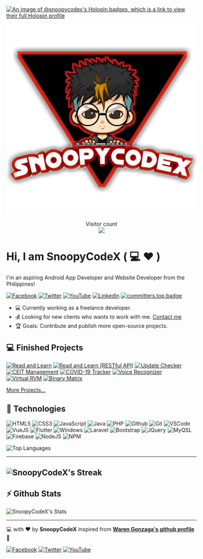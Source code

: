 [![An image of @snoopycodex's Holopin badges, which is a link to view their full Holopin profile](https://holopin.me/snoopycodex)](https://holopin.io/@snoopycodex)

![SnoopyCodeX](https://raw.githubusercontent.com/SnoopyCodeX/SnoopyCodeX/master/res/img/profile.png)

<p align="center"> 
  Visitor count<br>
  <img src="https://profile-counter.glitch.me/SnoopyCodeX/count.svg" />
</p>

# Hi, I am SnoopyCodeX ( :computer: :heart: )

I'm an aspiring Android App Developer and Website Developer from the Philippines!

[![Facebook](https://img.shields.io/badge/facebook-%231877F2.svg?&style=for-the-badge&logo=facebook&logoColor=white)](https://facebook.com/SnoopyCodeX) 
[![Twitter](https://img.shields.io/badge/twitter-%231DA1F2.svg?&style=for-the-badge&logo=twitter&logoColor=white)](https://twitter.com/SnoopyCodeX) 
[![YouTube](https://img.shields.io/badge/youtube-%23FF0000.svg?&style=for-the-badge&logo=youtube&logoColor=white)](https://www.youtube.com/channel/UCC65iAfGIHvMCi1vV-I8OSQ)
[![LinkedIn](https://img.shields.io/badge/linkedin-%231877F2.svg?&style=for-the-badge&logo=linkedin&logoColor=white)](https://linkedin.com/in/johnroylapida)
[![committers.top badge](https://user-badge.committers.top/philippines/SnoopyCodeX.svg)](https://user-badge.committers.top/philippines/SnoopyCodeX)

- :computer: Currently working as a freelance developer.
- :moneybag: Looking for new clients who wants to work with me. [Contact me](mailto:johnroy062102calimlim@gmail.com)
- :trophy: Goals: Contribute and publish more open-source projects.

## :computer: Finished Projects

[![Read and Learn](https://github-readme-stats-sepia-rho.vercel.app/api/pin/?username=SnoopyCodeX&repo=read_and_learn_app&hide_border=true&theme=radical)](https://github.com/SnoopyCodeX/read_and_learn_app)
[![Read and Learn (RESTful API)](https://github-readme-stats-sepia-rho.vercel.app/api/pin/?username=SnoopyCodeX&repo=read_and_learn_rest_api&hide_border=true&theme=radical)](https://github.com/SnoopyCodeX/read_and_learn_rest_api)
[![Update Checker](https://github-readme-stats-sepia-rho.vercel.app/api/pin/?username=SnoopyCodeX&repo=jsonupdatecheckerandroid&hide_border=true&theme=radical)](https://github.com/SnoopyCodeX/jsonupdatecheckerandroid)
[![CEIT Management](https://github-readme-stats-sepia-rho.vercel.app/api/pin/?username=SnoopyCodeX&repo=ceit-management&hide_border=true&theme=radical)](https://github.com/SnoopyCodeX/ceit-management)
[![COVID-19 Tracker](https://github-readme-stats-sepia-rho.vercel.app/api/pin/?username=SnoopyCodeX&repo=covid19tracker&hide_border=true&theme=radical)](https://github.com/SnoopyCodeX/covid19tracker)
[![Voice Recognizer](https://github-readme-stats-sepia-rho.vercel.app/api/pin/?username=SnoopyCodeX&repo=voice-recognizer&hide_border=true&theme=radical)](https://github.com/SnoopyCodeX/voice-recognizer)
[![Virtual RVM](https://github-readme-stats-sepia-rho.vercel.app/api/pin/?username=SnoopyCodeX&repo=virtualrvm&hide_border=true&theme=radical)](https://github.com/SnoopyCodeX/virtualrvm)
[![Binary Matrix](https://github-readme-stats-sepia-rho.vercel.app/api/pin/?username=SnoopyCodeX&repo=binarymatrixandroid&hide_border=true&theme=radical)](https://github.com/SnoopyCodeX/binarymatrixandroid)

[More Projects...](https://github.com/SnoopyCodeX/?tab=repositories)

## :wrench: Technologies

![HTML5](https://img.icons8.com/color/30/html-5.png)
![CSS3](https://img.icons8.com/color/30/css3.png)
![JavaScript](https://img.icons8.com/color/30/javascript.png)
![Java](https://img.icons8.com/color/30/000000/java-coffee-cup-logo--v1.png)
![PHP](https://img.icons8.com/color/30/php.png)
![Github](https://img.icons8.com/material-outlined/30/github.png)
![Git](https://img.icons8.com/color/30/git.png)
![VSCode](https://img.icons8.com/color/30/visual-studio-code-2019.png)
![VueJS](https://img.icons8.com/color/30/vue-js.png)
![Flutter](https://img.icons8.com/color/30/flutter.png)
![Windows](https://img.icons8.com/color/30/windows-10.png)
![Laravel](https://img.icons8.com/fluency/30/000000/laravel.png)
![Bootstrap](https://img.icons8.com/color/30/000000/bootstrap.png)
![JQuery](https://img.icons8.com/ios-filled/30/4a90e2/jquery.png)
![MyQSL](https://img.icons8.com/fluency/48/4a90e2/mysql-logo.png)
![Firebase](https://img.icons8.com/color/30/4a90e2/firebase.png)
![NodeJS](https://img.icons8.com/color/30/nodejs.png)
![NPM](https://img.icons8.com/color/30/npm.png)

![Top Languages](https://github-readme-stats.vercel.app/api/top-langs/?username=SnoopyCodeX&theme=radical&show_icons=true&hide_border=true&layout=compact)

---
![SnoopyCodeX's Streak](https://github-readme-streak-stats.herokuapp.com/?user=SnoopyCodeX&theme=radical&hide_border=true)
---

## :zap: Github Stats

![SnoopyCodeX's Stats](https://github-readme-stats.vercel.app/api?username=SnoopyCodeX&theme=radical&show_icons=true&hide_border=true&count_private=true)

---

:computer: with :heart: by **SnoopyCodeX** inspired from **[Waren Gonzaga's github profile](https://github.com/warengonzaga)** :muscle:

[![Facebook](https://img.shields.io/badge/facebook-%231877F2.svg?&style=for-the-badge&logo=facebook&logoColor=white)](https://facebook.com/SnoopyCodeX) [![Twitter](https://img.shields.io/badge/twitter-%231DA1F2.svg?&style=for-the-badge&logo=twitter&logoColor=white)](https://twitter.com/SnoopyCodeX) [![YouTube](https://img.shields.io/badge/youtube-%23FF0000.svg?&style=for-the-badge&logo=youtube&logoColor=white)](https://www.youtube.com/channel/UCC65iAfGIHvMCi1vV-I8OSQ)
